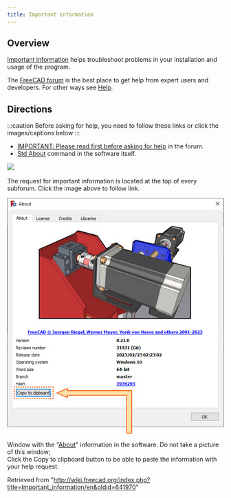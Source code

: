 ```yaml
---
title: Important information
---
```


## Overview

[Important information](/Important_information "Important information") helps troubleshoot problems in your installation and usage of the program.

The [FreeCAD forum](https://forum.freecadweb.org/viewforum.php?f=3) is the best place to get help from expert users and developers. For other ways see [Help](/Help "Help").

## Directions

:::caution
Before asking for help, you need to follow these links or click the images/captions below
:::

- [IMPORTANT: Please read first before asking for help](https://forum.freecadweb.org/viewtopic.php?f=3&t=2264) in the forum.
- [Std About](/Std_About "Std About") command in the software itself.

[![](/src/assets/images/3/3d/Important_information-updated.png)](https://forum.freecadweb.org/viewtopic.php?f=3&t=2264)

The request for important information is located at the top of every subforum. Click the image above to follow link.

![](/src/assets/images/Std_About_example.png)

Window with the "[About](/Std_About "Std About")" information in the software. Do not take a picture of this window;  
Click the Copy to clipboard button to be able to paste the information with your help request.

Retrieved from "<http://wiki.freecad.org/index.php?title=Important_information/en&oldid=641970>"
